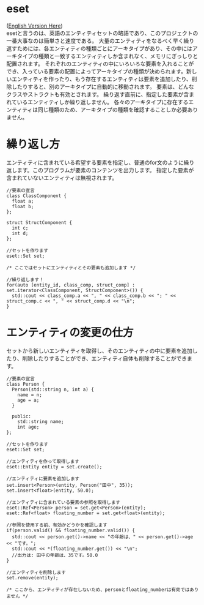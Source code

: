 # eset
([English Version Here](README.md))<br/>
esetと言うのは、英語のエンティティセットの略語であり、このプロジェクトの一番大事なのは簡単さと速度である。
大量のエンティティをなるべく早く繰り返すためには、各エンティティの種類ごとにアーキタイプがあり、その中にはアーキタイプの種類と一致するエンティティしか含まれなく、メモリにぎっしりと配置されます。
それぞれのエンティティの中にいろいろな要素を入れることができ、入っている要素の配置によってアーキタイプの種類が決められます。新しいエンティティを作ったり、もう存在するエンティティは要素を追加したり、削除したりすると、別のアーキタイプに自動的に移動されます。
要素は、どんなクラスやストラクトも有効とされます。
繰り返す直前に、指定した要素が含まれているエンティティしか繰り返しません。
各々のアーキタイプに存在するエンティティは同じ種類のため、アーキタイプの種類を確認することしか必要ありません。

# 繰り返し方
エンティティに含まれている希望する要素を指定し、普通のfor文のように繰り返します。このプログラムが要素のコンテンツを出力します。
指定した要素が含まれていないエンティティは無視されます。
```
//要素の宣言
class ClassComponent {
  float a;
  float b;
};

struct StructComponent {
  int c;
  int d;
};

//セットを作ります
eset::Set set;

/* ここではセットにエンティティとその要素も追加します */

//繰り返します！
for(auto [entity_id, class_comp, struct_comp] : set.iterator<ClassComponent, StructComponent>()) {
  std::cout << class_comp.a << ", " << class_comp.b << "; " << struct_comp.c << ", " << struct_comp.d << "\n";
}
```

# エンティティの変更の仕方
セットから新しいエンティティを取得し、そのエンティティの中に要素を追加したり、削除したりすることができ、エンティティ自体も削除することができます。
```
//要素の宣言
class Person {
  Person(std::string n, int a) {
    name = n;
    age = a;
  }

  public:
    std::string name;
    int age;
}; 

//セットを作ります
eset::Set set;

//エンティティを作って取得します
eset::Entity entity = set.create();

//エンティティに要素を追加します
set.insert<Person>(entity, Person("田中", 35));
set.insert<float>(entity, 50.0);

//エンティティに含まれている要素の参照を取得します
eset::Ref<Person> person = set.get<Person>(entity);
eset::Ref<float> floating_number = set.get<float>(entity);

//参照を使用する前、有効かどうかを確認します
if(person.valid() && floating_number.valid()) {
  std::cout << person.get()->name << "の年齢は、" << person.get()->age << "です。";
  std::cout << *(floating_number.get()) << "\n";
  //出力は: 田中の年齢は、35です。50.0
}

//エンティティを削除します
set.remove(entity);

/* ここから、エンティティが存在しないため、personとfloating_numberは有効ではありません */
```
